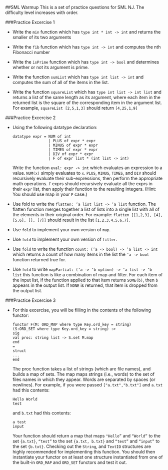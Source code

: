 ##SML Warmup
This is a set of practice questions for SML NJ. The difficulty level increases with order. 

###Practice Excercise 1

- Write the `min` function which has `type int * int -> int` and returns the smaller of its two
arguments

- Write the `fib` function which has `type int -> int` and computes the nth Fibonacci number

- Write the `isPrime` function which has `type int -> bool` and determines whether or not its
argument is prime.

- Write the function `sumList` which has `type int list -> int` and computes the sum of all of
the items in the list.

- Write the function `squareList` which has `type int list -> int list` and returns a list of
the same length as its argument, where each item in the returned list is the square of the
corresponding item in the argument list. For example, `squareList [2,5,1,3]` should return
`[4,25,1,9]`

###Practice Excercise 2

- Using the following datatype declaration:

  ```
  datatype expr = NUM of int
                  | PLUS of expr * expr
                  | MINUS of expr * expr
                  | TIMES of expr * expr
                  | DIV of expr * expr
                  | F of expr list * (int list -> int)
  ```
  
  Write the function `eval: expr -> int` which evaluates an expression to a value. `NUM(x)`
  simply evaluates to `x`. `PLUS`, `MINUS`, `TIMES`, and `DIV` should recursively evaluate their
  sub-expressions, then perform the appropriate math operations. `F` exprs should recursively
  evaluate all the exprs in their `expr` list, then apply their function to the resulting integers.
  (Hint: You should use map in your `F` case.)

- Use fold to write the `flatten: ’a list list -> ’a list` function. The flatten function
  merges together a list of lists into a single list with all of the elements in their original
  order. For example: `flatten [[1,2,3], [4], [5,6], [], [7]]` should result in the list
  `[1,2,3,4,5,6,7]`.

- Use `fold` to implement your own version of `map`.
 
- Use `fold` to implement your own version of `filter`.
 
- Use `fold` to write the function `count: (’a -> bool) -> ’a list -> int` which returns a
  count of how many items in the list the `’a -> bool` function returned true for.

- Use `fold` to write `mapPartial: (’a -> ’b option) -> ’a list -> ’b list` this function
  is like a combination of map and filter. For each item of the input list, if the function applied
  to that item returns `SOME(b)`, then `b` appears in the output list. If `NONE` is returned, that
  item is dropped from the output list.

###Practice Excercise 3

- For this excercise, you will be filling in the contents of the following functor:

  ```
  functor F(M: ORD_MAP where type Key.ord_key = string)
  (S:ORD_SET where type Key.ord_key = string) :>
  sig
  val proc: string list -> S.set M.map
  end
  =
  struct
  ...
  end
  ```

  The proc function takes a list of strings (which are file names), and builds a map of sets. The
  map maps strings (i.e., words) to the set of files names in which they appear. Words are separated
  by spaces (or newlines). For example, if you were passed `["a.txt","b.txt"]` and `a.txt` had this
  contents:

  ```
  Hello World
  test
  ```

  and `b.txt` had this contents:

  ```
  a test
  input
  ```
  Your function should return a map that maps `"Hello”` and `“World”` to the set `{a.txt}`, `“test”` to the set `{a.txt, b.txt}` and `“test”` and `“input”` to the set `{b.txt}`. Checking out the `String`, and `TextIO` structures are highly recommended for implementing this function. You should then instantiate your functor on at least one structure instantiated from one of the built-in `ORD_MAP` and `ORD_SET` functors and test it out.
